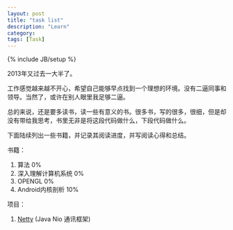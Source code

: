 ```yaml
---
layout: post
title: "task list"
description: "Learn"
category: 
tags: [Task]
---
```

{% include JB/setup %}

2013年又过去一大半了。

工作感觉越来越不开心，希望自己能够早点找到一个理想的环境。没有二逼同事和领导。当然了，或许在别人眼里我足够二逼。

总的来说，还是要多读书，读一些有意义的书。很多书，写的很多，很细，但是却没有带给我思考，书里无非是将这段代码做什么，下段代码做什么。

下面陆续列出一些书籍，并记录其阅读进度，并写阅读心得和总结。

书籍：

1. 算法 0%
2. 深入理解计算机系统 0%
3. OPENGL 0%
4. Android内核剖析 10%

项目：

1. [Netty](http://netty.io) (Java Nio 通讯框架) 

